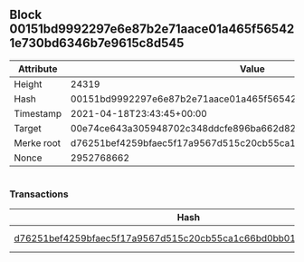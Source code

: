 ## Block 00151bd9992297e6e87b2e71aace01a465f565421e730bd6346b7e9615c8d545

Attribute | Value
--- | ---
Height | 24319
Hash | 00151bd9992297e6e87b2e71aace01a465f565421e730bd6346b7e9615c8d545
Timestamp | 2021-04-18T23:43:45+00:00
Target | 00e74ce643a305948702c348ddcfe896ba662d82c1a228faf4ad12250f07334e
Merke root | d76251bef4259bfaec5f17a9567d515c20cb55ca1c66bd0bb01dd3bfa4fa0cd1
Nonce | 2952768662

```

```

### Transactions

Hash | Amount
--- | ---
[d76251bef4259bfaec5f17a9567d515c20cb55ca1c66bd0bb01dd3bfa4fa0cd1](d76251bef4259bfaec5f17a9567d515c20cb55ca1c66bd0bb01dd3bfa4fa0cd1.md) | 10.00000000 SKEPTI 
